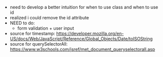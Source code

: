 - need to develop a better intuition for when to use class and when to use id
- realized i could remove the id attribute 
- NEED to do:
  - form validation + user input
- source for timestamp: https://developer.mozilla.org/en-US/docs/Web/JavaScript/Reference/Global_Objects/Date/toISOString
- source for querySelectorAll: https://www.w3schools.com/jsref/met_document_queryselectorall.asp